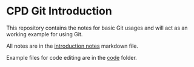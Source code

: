 # CPD Git Introduction

This repository contains the notes for basic Git usages and will act as an working example for using Git.

All notes are in the [introduction notes](./notes/introduction.md) markdown file.

Example files for code editing are in the [code](./code) folder.
